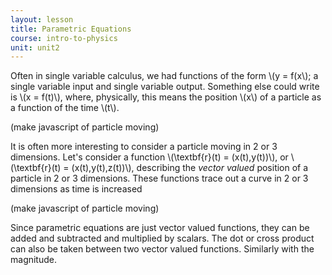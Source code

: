 ```yaml
---
layout: lesson
title: Parametric Equations
course: intro-to-physics
unit: unit2
---
```


Often in single variable calculus, we had functions of the form \\(y = f(x\\); a single variable input and single variable output. Something else could write is \\(x = f(t)\\), where, physically, this means the position \\(x\\) of a particle as a function of the time \\(t\\). 

(make javascript of particle moving)

It is often more interesting to consider a particle moving in 2 or 3 dimensions. Let's consider a function \\(\textbf{r}(t) = (x(t),y(t))\\), or \\(\textbf{r}(t) = (x(t),y(t),z(t))\\), describing the *vector valued* position of a particle in 2 or 3 dimensions. These functions trace out a curve in 2 or 3 dimensions as time is increased 

(make javascript of particle moving)

Since parametric equations are just vector valued functions, they can be added and subtracted and multiplied by scalars. The dot or cross product can also be taken between two vector valued functions. Similarly with the magnitude. 



